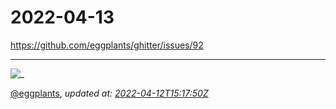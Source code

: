 # 2022-04-13

<https://github.com/eggplants/ghitter/issues/92>

---

![_](https://github.githubassets.com/images/mona-loading-default.gif)

[@eggplants](https://github.com/eggplants), *updated at: [2022-04-12T15:17:50Z](https://github.com/eggplants/ghitter/issues/92#issue-1202004761)*
